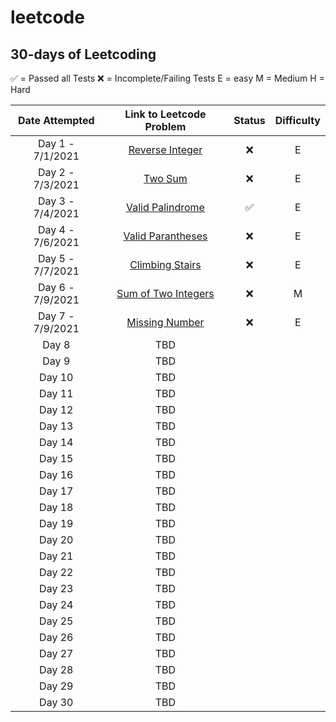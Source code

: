 # leetcode

## 30-days of Leetcoding

✅ = Passed all Tests
❌ = Incomplete/Failing Tests
E = easy
M = Medium
H = Hard

| Date Attempted    | Link to Leetcode Problem | Status | Difficulty |
| :----------: | :----------: | :-----:|  :-----:|
| Day 1 - 7/1/2021|[Reverse Integer](https://leetcode.com/problems/reverse-integer/) | ❌ | E|
| Day 2 - 7/3/2021| [Two Sum](https://leetcode.com/problems/two-sum/)|❌ |E |
| Day 3 - 7/4/2021| [Valid Palindrome](https://leetcode.com/problems/valid-palindrome/)| ✅  | E|
| Day 4 - 7/6/2021 | [Valid Parantheses](https://leetcode.com/problems/valid-parentheses/)| ❌| E|
| Day 5 - 7/7/2021| [Climbing Stairs](https://leetcode.com/problems/climbing-stairs/)| ❌| E|
| Day 6 - 7/9/2021 | [Sum of Two Integers](https://leetcode.com/problems/sum-of-two-integers)|❌| M|
| Day 7 - 7/9/2021 | [Missing Number](https://leetcode.com/problems/missing-number/)| ❌| E|
| Day 8 | TBD| | |
| Day 9 | TBD| | |
| Day 10 | TBD| | |
| Day 11 | TBD| | |
| Day 12 | TBD| | |
| Day 13 | TBD| | |
| Day 14 | TBD| | |
| Day 15 | TBD| | |
| Day 16 | TBD| | |
| Day 17 | TBD| | |
| Day 18 | TBD| | |
| Day 19 | TBD| | |
| Day 20 | TBD| | |
| Day 21 | TBD| | |
| Day 22 | TBD| | |
| Day 23 | TBD| | |
| Day 24 | TBD| | |
| Day 25 | TBD| | |
| Day 26 | TBD| | |
| Day 27 | TBD| | |
| Day 28 | TBD| | |
| Day 29 | TBD| | |
| Day 30 | TBD| | |

